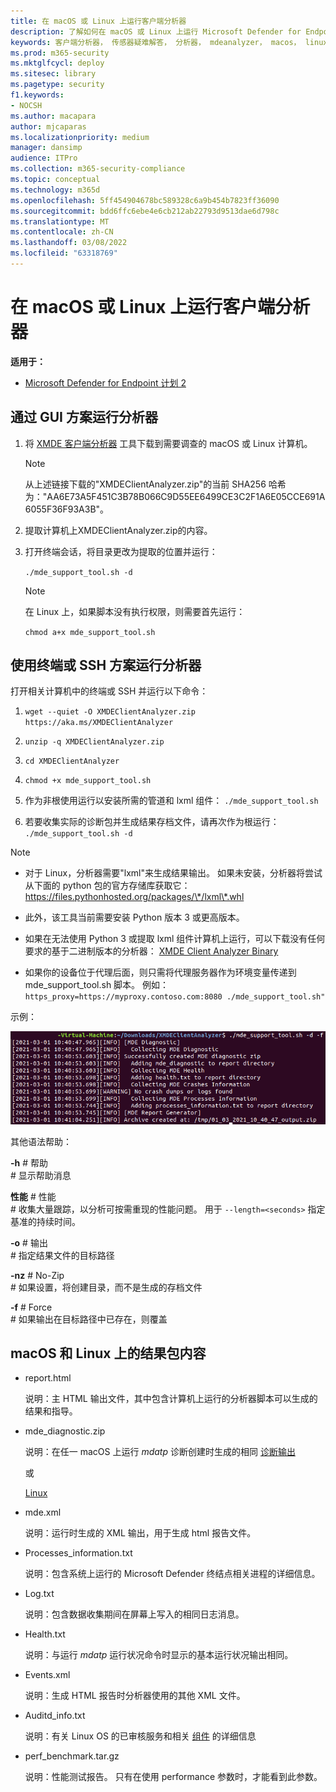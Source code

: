 ```yaml
---
title: 在 macOS 或 Linux 上运行客户端分析器
description: 了解如何在 macOS 或 Linux 上运行 Microsoft Defender for Endpoint Client Analyzer
keywords: 客户端分析器， 传感器疑难解答， 分析器， mdeanalyzer， macos， linux， mdeanalyzer
ms.prod: m365-security
ms.mktglfcycl: deploy
ms.sitesec: library
ms.pagetype: security
f1.keywords:
- NOCSH
ms.author: macapara
author: mjcaparas
ms.localizationpriority: medium
manager: dansimp
audience: ITPro
ms.collection: m365-security-compliance
ms.topic: conceptual
ms.technology: m365d
ms.openlocfilehash: 5ff454904678bc589328c6a9b454b7823ff36090
ms.sourcegitcommit: bdd6ffc6ebe4e6cb212ab22793d9513dae6d798c
ms.translationtype: MT
ms.contentlocale: zh-CN
ms.lasthandoff: 03/08/2022
ms.locfileid: "63318769"
---
```

# <a name="run-the-client-analyzer-on-macos-and-linux"></a>在 macOS 或 Linux 上运行客户端分析器


**适用于：**
- [Microsoft Defender for Endpoint 计划 2](https://go.microsoft.com/fwlink/p/?linkid=2154037)

## <a name="running-the-analyzer-through-gui-scenario"></a>通过 GUI 方案运行分析器

1. 将 [XMDE 客户端分析器](https://aka.ms/XMDEClientAnalyzer) 工具下载到需要调查的 macOS 或 Linux 计算机。

   > [!NOTE]
   > 从上述链接下载的"XMDEClientAnalyzer.zip"的当前 SHA256 哈希为："AA6E73A5F451C3B78B066C9D55EE6499CE3C2F1A6E05CCE691A6055F36F93A3B"。

2. 提取计算机上XMDEClientAnalyzer.zip的内容。

3. 打开终端会话，将目录更改为提取的位置并运行：

   `./mde_support_tool.sh -d`

   > [!NOTE]
   > 在 Linux 上，如果脚本没有执行权限，则需要首先运行：
   >
   > `chmod a+x mde_support_tool.sh`

## <a name="running-the-analyzer-using-a-terminal-or-ssh-scenario"></a>使用终端或 SSH 方案运行分析器

打开相关计算机中的终端或 SSH 并运行以下命令：

1. `wget --quiet -O XMDEClientAnalyzer.zip https://aka.ms/XMDEClientAnalyzer`

2. `unzip -q XMDEClientAnalyzer.zip`

3. `cd XMDEClientAnalyzer`

4. `chmod +x mde_support_tool.sh`

3. 作为非根使用运行以安装所需的管道和 lxml 组件： `./mde_support_tool.sh`

4. 若要收集实际的诊断包并生成结果存档文件，请再次作为根运行： `./mde_support_tool.sh -d`

> [!NOTE]
> - 对于 Linux，分析器需要"lxml"来生成结果输出。 如果未安装，分析器将尝试从下面的 python 包的官方存储库获取它： <https://files.pythonhosted.org/packages/\*/lxml\*.whl>
> 
> - 此外，该工具当前需要安装 Python 版本 3 或更高版本。
>
> - 如果在无法使用 Python 3 或提取 lxml 组件计算机上运行，可以下载没有任何要求的基于二进制版本的分析器： [XMDE Client Analyzer Binary](https://aka.ms/XMDEClientAnalyzerBinary)
>
> - 如果你的设备位于代理后面，则只需将代理服务器作为环境变量传递到 mde_support_tool.sh 脚本。 例如：`https_proxy=https://myproxy.contoso.com:8080 ./mde_support_tool.sh"`

示例：

![命令行示例的图像。](images/4ca188f6c457e335abe3c9ad3eddda26.png)

其他语法帮助：

**-h** \# 帮助<br>
\# 显示帮助消息

**性能** \# 性能<br>
\# 收集大量跟踪，以分析可按需重现的性能问题。 用于 `--length=<seconds>` 指定基准的持续时间。

**-o** \# 输出<br>
\# 指定结果文件的目标路径

**-nz** \# No-Zip<br>
\# 如果设置，将创建目录，而不是生成的存档文件

**-f** \# Force<br>
\# 如果输出在目标路径中已存在，则覆盖

## <a name="result-package-contents-on-macos-and-linux"></a>macOS 和 Linux 上的结果包内容

- report.html

  说明：主 HTML 输出文件，其中包含计算机上运行的分析器脚本可以生成的结果和指导。

- mde_diagnostic.zip

  说明：在任一 macOS 上运行 *mdatp* 诊断创建时生成的相同 [诊断输出](/windows/security/threat-protection/microsoft-defender-atp/mac-resources#collecting-diagnostic-information)

  或

  [Linux](/windows/security/threat-protection/microsoft-defender-atp/linux-resources#collect-diagnostic-information)

- mde.xml

  说明：运行时生成的 XML 输出，用于生成 html 报告文件。

- Processes_information.txt

  说明：包含系统上运行的 Microsoft Defender 终结点相关进程的详细信息。

- Log.txt

  说明：包含数据收集期间在屏幕上写入的相同日志消息。

- Health.txt

  说明：与运行 *mdatp* 运行状况命令时显示的基本运行状况输出相同。

- Events.xml

  说明：生成 HTML 报告时分析器使用的其他 XML 文件。

- Auditd_info.txt

  说明：有关 Linux OS 的已审核服务和相关 [组件](/windows/security/threat-protection/microsoft-defender-atp/linux-support-events) 的详细信息

- perf_benchmark.tar.gz

  说明：性能测试报告。 只有在使用 performance 参数时，才能看到此参数。
